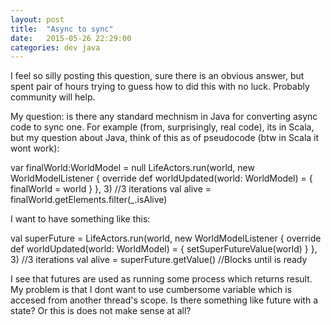 ```yaml
---
layout: post
title:  "Async to sync"
date:   2015-05-26 22:29:00
categories: dev java
---
```


I feel so silly posting this question, sure there is an obvious answer, but spent pair of hours trying to guess how to did this with no luck. Probably community will help.

My question: is there any standard mechnism in Java for converting async code to sync one. For example (from, surprisingly, real code), its in Scala, but my question about Java, think of this as of pseudocode (btw in Scala it wont work):

var finalWorld:WorldModel = null
LifeActors.run(world, new WorldModelListener {
  override def worldUpdated(world: WorldModel) = {
    finalWorld = world
  }
}, 3) //3 iterations
val alive = finalWorld.getElements.filter(_.isAlive)

I want to have something like this:

val superFuture = LifeActors.run(world, new WorldModelListener {
  override def worldUpdated(world: WorldModel) = {
    setSuperFutureValue(world)
  }
}, 3) //3 iterations
val alive = superFuture.getValue() //Blocks until is ready

I see that futures are used as running some process which returns result. My problem is that I dont want to use cumbersome variable which is accesed from another thread's scope. Is there something like future with a state? Or this is does not make sense at all?

   




